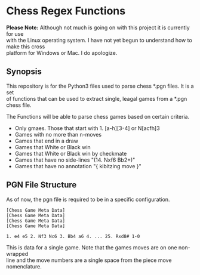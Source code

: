 # Chess Regex Functions

**Please Note:** Although not much is going on with this project it is currently for use<br>
with the Linux operating system. I have not yet begun to understand how to make this cross<br>
platform for Windows or Mac. I do apologize.

## Synopsis

This repository is for the Python3 files used to parse chess *.pgn files. It is a set<br>
of functions that can be used to extract single, leagal games from a *.pgn chess file.<br>

The Functions will be able to parse chess games based on certain criteria.<br>

- Only gmaes. Those that start with 1. [a-h][3-4] or N[acfh]3
- Games with no more than n-moves
- Games that end in a draw
- Games that White or Black win
- Games that White or Black win by checkmate
- Games that have no side-lines "(14. Nxf6 Bb2+)"
- Games that have no annotation "{ kibitzing move }"

## PGN File Structure

As of now, the pgn file is required to be in a specific configuration.<br>

```
[Chess Game Meta Data]
[Chess Game Meta Data]
[Chess Game Meta Data]
[Chess Game Meta Data]

1. e4 e5 2. Nf3 Nc6 3. Bb4 a6 4. ... 25. Rxd8# 1-0
```

This is data for a single game. Note that the games moves are on one non-wrapped<br>
line and the move numbers are a single space from the piece move nomenclature.<br>
